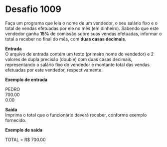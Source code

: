 # Desafio 1009

Faça um programa que leia o nome de um vendedor, o seu salário fixo e o total de vendas efetuadas por ele no mês (em dinheiro). Sabendo que este vendedor ganha **15%** de comissão sobre suas vendas efetuadas, informar o total a receber no final do mês, com **duas casas decimais**.

**Entrada**  
O arquivo de entrada contém um texto (primeiro nome do vendedor) e 2 valores de dupla precisão (double) com duas casas decimais, representando o salário fixo do vendedor e montante total das vendas efetuadas por este vendedor, respectivamente.

**Exemplo de entrada**

PEDRO  
700.00  
0.00  

**Saída**  
Imprima o total que o funcionário deverá receber, conforme exemplo fornecido.

**Exemplo de saída**  

TOTAL = R$ 700.00